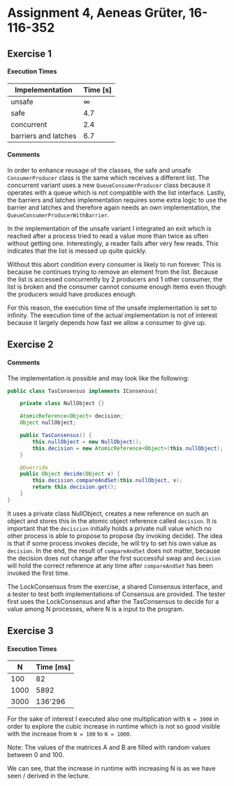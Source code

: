 # Assignment 4, Aeneas Grüter, 16-116-352
## Exercise 1
#### Execution Times
| Impelementation      | Time [s] |
|----------------------|----------|
| unsafe               | ∞        |
| safe                 | 4.7      |
| concurrent           | 2.4      |
| barriers and latches | 6.7      |

#### Comments
In order to enhance reusage of the classes, the safe and unsafe ``ConsumerProducer`` class is the same which receives a different list. The concurrent variant uses a new ``QueueConsumerProducer`` class because it operates with a queue which is not compatible with the list interface. Lastly, the barriers and latches implementation requires some extra logic to use the barrier and latches and therefore again needs an own implementation, the ``QueueConsumerProducerWithBarrier``.

In the implementation of the unsafe variant I integrated an exit which is reached after a process tried to read a value more than twice as often without getting one. Interestingly, a reader fails after very few reads. This indicates that the list is messed up quite quickly. 

Without this abort condition every consumer is likely to run forever. This is because he continues trying to remove an element from the list. Because the list is accessed concurrently by 2 producers and 1 other consumer, the list is broken and the consumer cannot consume enough items even though the producers would have produces enough.

For this reason, the execution time of the unsafe implementation is set to infinity. The execution time of the actual implementation is not of interest because it largely depends how fast we allow a consumer to give up. 

## Exercise 2
#### Comments
The implementation is possible and may look like the following:
`````java
public class TasConsensus implements IConsensus{

    private class NullObject {}

    AtomicReference<Object> decision;
    Object nullObject;

    public TasConsensus() {
        this.nullObject = new NullObject();
        this.decision = new AtomicReference<Object>(this.nullObject);
    }

    @Override
    public Object decide(Object v) {
        this.decision.compareAndSet(this.nullObject, v);
        return this.decision.get();
    }
}
`````
It uses a private class NullObject, creates a new reference on such an object and stores this in the atomic object reference called ``decision``. It is important that the ``deciscion`` initially holds a private null value which no other process is able to propose to propose (by invoking decide). The idea is that if some process invokes decide, he will try to set his own value as ``decision``. In the end, the result of ``compareAndSet`` does not matter, because the decision does not change after the first successful swap and `decision` will hold the correct reference at any time after `compareAndSet` has been invoked the first time.

The LockConsensus from the exercise, a shared Consensus interface, and a tester to test both implementations of Consensus are provided. The tester first uses the LockConsensus and after the TasConsensus to decide for a value among N processes, where N is a input to the program.

## Exercise 3
#### Execution Times
| N    | Time [ms] |
|------|-----------|
| 100  | 82        |
| 1000 | 5892      |
| 3000 | 136'296   |
For the sake of interest I executed also one multiplication with `N = 3000` in order to explore the cubic increase in runtime which is not so good visible with the increase from `N = 100` to `N = 1000`.

Note: The values of the matrices A and B are filled with random values between 0 and 100.

We can see, that the increase in runtime with increasing N is as we have seen / derived in the lecture.